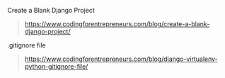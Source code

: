 Create a Blank Django Project

> https://www.codingforentrepreneurs.com/blog/create-a-blank-django-project/

.gitignore file

>  https://www.codingforentrepreneurs.com/blog/django-virtualenv-python-gitignore-file/

